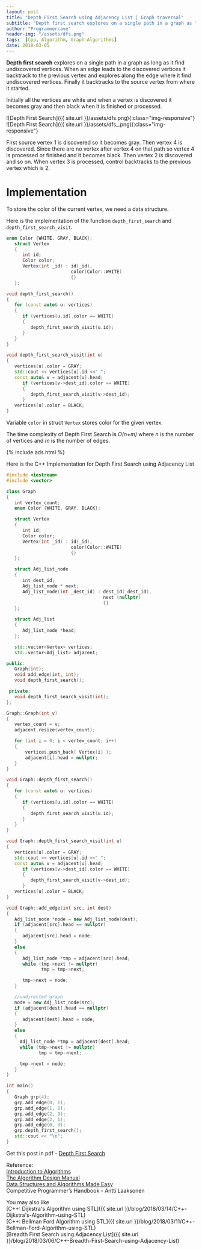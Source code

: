 ```yaml
---
layout: post
title: "Depth First Search using Adjacency List | Graph traversal"
subtitle: "Depth first search explores on a single path in a graph as long as it find undiscovered vertices. When an edge leads to the discovered vertices it backtrack to the previous vertex and explores along the edge where it find undiscovered vertices. Finally it backtracks to the source vertex from where it started. "
author: "Programmercave"
header-img: "/assets/dfs.png"
tags:  [Cpp, Algorithm, Graph-Algorithms]
date: 2018-03-05
---
```


**Depth first search** explores on a single path in a graph as long as it find undiscovered vertices. When an edge leads to the discovered vertices it backtrack to the previous vertex and explores along the edge where it find undiscovered vertices. Finally it backtracks to the source vertex from where it started. 

Initially all the vertices are white and when a vertex is discovered it becomes gray and then black when it is finished or processed.

![Depth First Search]({{ site.url }}/assets/dfs.png){:class="img-responsive"}
![Depth First Search]({{ site.url }}/assets/dfs_.png){:class="img-responsive"}

First source vertex 1 is discovered so it becomes gray. Then vertex 4 is discovered. Since there are no vertex after vertex 4 on that path so vertex 4 is processed or finished and it becomes black. Then vertex 2 is discovered and so on. When vertex 3 is processed, control backtracks to the previous vertex which is 2.

<h1>Implementation</h1>

To store the color of the current vertex, we need a data structure.

Here is the implementation of the function `depth_first_search` and `depth_first_search_visit`.

```cpp
enum Color {WHITE, GRAY, BLACK};
   struct Vertex
   {
      int id;
      Color color;
      Vertex(int _id) : id(_id),
                        color(Color::WHITE)
                        {}
   };

void depth_first_search()
{
   for (const auto& u: vertices)
   {
      if (vertices[u.id].color == WHITE)
      {
         depth_first_search_visit(u.id);
      }
   }
}

void depth_first_search_visit(int u)
{
   vertices[u].color = GRAY;
   std::cout << vertices[u].id <<" ";
   const auto& v = adjacent[u].head;
      if (vertices[v->dest_id].color == WHITE)
      {
         depth_first_search_visit(v->dest_id);
      }
   vertices[u].color = BLACK;
}
```
Variable `color` in struct `Vertex` stores color for the given vertex.

The time complexity of Depth First Search is *O(n+m)* where *n* is the number of vertices and *m* is the number of edges.

{% include ads.html %}<br/>

Here is the C++ Implementation for Depth First Search using Adjacency List

```cpp
#include <iostream>
#include <vector>

class Graph
{
   int vertex_count;
   enum Color {WHITE, GRAY, BLACK};

   struct Vertex
   {
      int id;
      Color color;
      Vertex(int _id) : id(_id),
                        color(Color::WHITE)
                        {}
   };

   struct Adj_list_node
   {
      int dest_id;
      Adj_list_node * next;
      Adj_list_node(int _dest_id) : dest_id(_dest_id),
                                    next (nullptr)
                                    {}
   };

   struct Adj_list
   {
      Adj_list_node *head;
   };

   std::vector<Vertex> vertices;
   std::vector<Adj_list> adjacent;

public:
   Graph(int);
   void add_edge(int, int);
   void depth_first_search();

 private:
   void depth_first_search_visit(int);
};

Graph::Graph(int v)
{
   vertex_count = v;
   adjacent.resize(vertex_count);

   for (int i = 0; i < vertex_count; i++)
   {
       vertices.push_back( Vertex(i) );
       adjacent[i].head = nullptr;
   }
}

void Graph::depth_first_search()
{
   for (const auto& u: vertices)
   {
      if (vertices[u.id].color == WHITE)
      {
         depth_first_search_visit(u.id);
      }
   }
}

void Graph::depth_first_search_visit(int u)
{
   vertices[u].color = GRAY;
   std::cout << vertices[u].id <<" ";
   const auto& v = adjacent[u].head;
      if (vertices[v->dest_id].color == WHITE)
      {
         depth_first_search_visit(v->dest_id);
      }
   vertices[u].color = BLACK;
}

void Graph::add_edge(int src, int dest)
{
   Adj_list_node *node = new Adj_list_node(dest);
   if (adjacent[src].head == nullptr)
   {
      adjacent[src].head = node;
   }
   else
   {
      Adj_list_node *tmp = adjacent[src].head;
      while (tmp->next != nullptr)
             tmp = tmp->next;

      tmp->next = node;
   }

   //undirected graph
   node = new Adj_list_node(src);
   if (adjacent[dest].head == nullptr)
   {
      adjacent[dest].head = node;
   }
   else
   {
     Adj_list_node *tmp = adjacent[dest].head;
     while (tmp->next != nullptr)
            tmp = tmp->next;

     tmp->next = node;
   }
}

int main()
{
   Graph grp(4);
   grp.add_edge(0, 1);
   grp.add_edge(1, 2);
   grp.add_edge(2, 3);
   grp.add_edge(2, 1);
   grp.add_edge(0, 3);
   grp.depth_first_search();
   std::cout << "\n";
}
```

Get this post in pdf - [Depth First Search](https://www.file-up.org/jmjjxa9mboq7)

Reference:<br/>
[Introduction to Algorithms](https://amzn.to/2OarGBs)<br/>
[The Algorithm Design Manual](https://amzn.to/2CH9h9Z)<br/>
[Data Structures and Algorithms Made Easy](https://amzn.to/2NLM0dd)<br/>
Competitive Programmer’s Handbook - Antti Laaksonen<br/>

 <input type="hidden" name="IL_IN_ARTICLE"> 
You may also like<br/>
[C++: Dijkstra's Algorithm using STL]({{ site.url }}/blog/2018/03/14/C++-Dijkstra's-Algorithm-using-STL)<br/>
[C++: Bellman Ford Algorithm using STL]({{ site.url }}/blog/2018/03/11/C++-Bellman-Ford-Algorithm-using-STL)<br/>
[Breadth First Search using Adjacency List]({{ site.url }}/blog/2018/03/06/C++-Breadth-First-Search-using-Adjacency-List)<br/>


